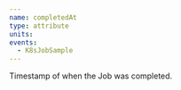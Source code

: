 ```yaml
---
name: completedAt
type: attribute
units:
events:
  - K8sJobSample
---
```


Timestamp of when the Job was completed.
